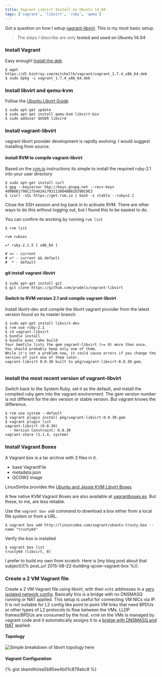 ```yaml
---
title: Vagrant Libvirt Install on Ubuntu 14.04
tags: ['vagrant', 'libvirt', 'ruby', 'qemu']
---
```


Got a question on how I setup [vagrant-libvirt](https://github.com/pradels/vagrant-libvirt). This is my most basic setup.

> The steps I describe are only **tested and used on Ubuntu 14.04**

### Install Vagrant

Easy enough!  [Install the deb](http://www.vagrantup.com/downloads.html)

```
$ wget https://dl.bintray.com/mitchellh/vagrant/vagrant_1.7.4_x86_64.deb
$ sudo dpkg -i vagrant_1.7.4_x86_64.deb
```
### Install libvirt and qemu-kvm

Follow the [Ubuntu Libvirt Guide](https://help.ubuntu.com/lts/serverguide/libvirt.html)

```
$ sudo apt-get update
$ sudo apt-get install qemu-kvm libvirt-bin
$ sudo adduser $USER libvird
```

### Install vagrant-libvirt

vagrant libvirt provider development is rapidly evolving. I would suggest installing from source.

#### install RVM to compile vagrant-libvirt
Based on the [rvm.io](http://rvm.io) instructions its simple to install the required ruby-2.1 into your user directory

```
$ sudo apt-get install curl
$ gpg --keyserver hkp://keys.gnupg.net --recv-keys 409B6B1796C275462A1703113804BB82D39DC0E3
$ \curl -sSL https://get.rvm.io | bash -s stable --ruby=2.1
```

Close the SSH session and log back in to activate RVM. There are other ways to do this without logging out, but I found this to be easiest to do.

You can confirm its working by running ``rvm list``

```
$ rvm list

rvm rubies

=* ruby-2.1.5 [ x86_64 ]

# => - current
# =* - current && default
#  * - default

```

#### git install vagrant-libvirt

```
$ sudo apt-get install git
$ git clone https://github.com/pradels/vagrant-libvirt
```

#### Switch to RVM version 2.1 and compile vagrant-libvirt

Install libvirt-dev and compile the libvirt vagrant provider from the latest version found on its master branch.

```
$ sudo apt-get install libvirt-dev
$ rvm use ruby-2.1
$ cd vagrant-libvirt
$ bundle install
$ bundle exec rake build
Your Gemfile lists the gem vagrant-libvirt (>= 0) more than once.
You should probably keep only one of them.
While it's not a problem now, it could cause errors if you change the version of just one of them later.
vagrant-libvirt 0.0.30 built to pkg/vagrant-libvirt-0.0.30.gem.


```

### install the most recent version of vagrant-libvirt
Switch back to the System Ruby, set it as the default, and install the compiled
ruby gem into the vagrant environment. The gem version number is not different for the dev version or stable version. But vagrant knows the difference.

```
$ rvm use system --default
$ vagrant plugin install pkg/vagrant-libvirt-0.0.30.gem
$ vagrant plugin list
vagrant-libvirt (0.0.30)
  - Version Constraint: 0.0.30
vagrant-share (1.1.4, system)

```

### Install Vagrant Boxes

A Vagrant box is a tar archive with 3 files in it.

* base VagrantFile
* metadata.json
* QCOW2 image


LinuxSimba provides the [Ubuntu and Jessie KVM Libvirt
Boxes](http://linuxsimba.com/vagrant.html)

A few native KVM Vagrant Boxes are also available at
[vagrantboxes.es](http://vagrantboxes.es). But these, to me, are less reliable.

Use the `vagrant box add` command to download a box either from a local file
system or from a URL.

```
$ vagrant box add http://linuxsimba.com/vagrant/ubuntu-trusty.box --name "trusty64"
```

Verify the box is installed

```
$ vagrant box list
trusty64 (libvirt, 0)
```

I prefer to build my own from scratch. Here is [my blog post about that subject]({% post_url 2015-08-22-building-qcow-vagrant-box %}).



### Create a 2 VM Vagrant file

Create a 2 VM Vagrant file using libvirt, with their `eth1` addresses in a
[very isolated network
config](http://wiki.libvirt.org/page/VirtualNetworking#Isolated_mode). Basically
this is a bridge with no DNSMASQ running or NAT applied. This setup is useful
for connecting VM NICs via IP. It is not suitable for L2 config like point to
point VM links that need BPDUs or other types of L2 protocols to flow between
the VMs.   LLDP frames/BPDUs are consumed by the host.
``eth0`` on the VMs is managed by vagrant code and it automatically assigns it
to a [bridge with DNSMASQ and
NAT](http://wiki.libvirt.org/page/VirtualNetworking#NAT_mode) applied.

#### Topology
![Simple breakdown of libvirt topology
here](https://lh3.googleusercontent.com/LzAXNckJ9tvjMVb1MFnABPZ-B1RfQ8U0xhgdUMY05vU=s0
"vagrant-libvirt-topology.png")

#### Vagrant Configuration

{% gist skamithi/ea5b85ee4b01c879abc8 %}
